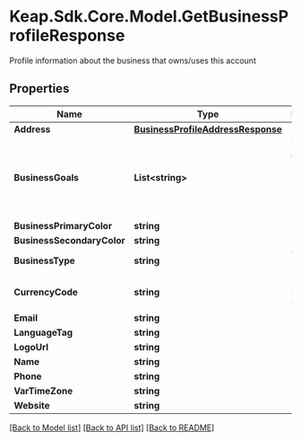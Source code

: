 # Keap.Sdk.Core.Model.GetBusinessProfileResponse
Profile information about the business that owns/uses this account

## Properties

Name | Type | Description | Notes
------------ | ------------- | ------------- | -------------
**Address** | [**BusinessProfileAddressResponse**](BusinessProfileAddressResponse.md) |  | [optional] 
**BusinessGoals** | **List&lt;string&gt;** | The goals of this business, ie. Grow Business, Convert more leads | [optional] 
**BusinessPrimaryColor** | **string** |  | [optional] 
**BusinessSecondaryColor** | **string** |  | [optional] 
**BusinessType** | **string** | The type of business | [optional] 
**CurrencyCode** | **string** | ISO 4217 Currency Code | [optional] 
**Email** | **string** |  | [optional] 
**LanguageTag** | **string** |  | [optional] 
**LogoUrl** | **string** |  | [optional] 
**Name** | **string** |  | [optional] 
**Phone** | **string** |  | [optional] 
**VarTimeZone** | **string** |  | [optional] 
**Website** | **string** |  | [optional] 

[[Back to Model list]](../README.md#documentation-for-models) [[Back to API list]](../README.md#documentation-for-api-endpoints) [[Back to README]](../README.md)

